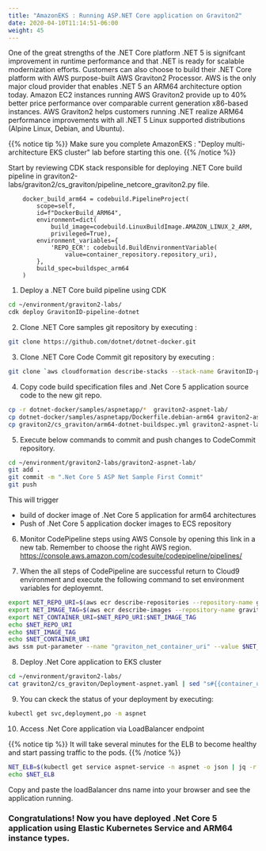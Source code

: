 ```yaml
---
title: "AmazonEKS : Running ASP.NET Core application on Graviton2"
date: 2020-04-10T11:14:51-06:00
weight: 45
---
```


One of the great strengths of the .NET Core platform .NET 5 is signifcant improvement in runtime performance and that .NET is ready 
for scalable modernization efforts. 
Customers can also choose to build their .NET Core platform with AWS purpose-built AWS Graviton2 Processor. 
AWS is the only major cloud provider that enables .NET 5 an ARM64 architecture option today. Amazon EC2 instances 
running AWS Graviton2 provide up to 40% better price performance over comparable current generation x86-based instances. 
AWS Graviton2 helps customers running .NET realize ARM64 performance improvements with all .NET 5 Linux 
supported distributions (Alpine Linux, Debian, and Ubuntu).

{{% notice tip %}} 
Make sure you complete AmazonEKS : "Deploy multi-architecture EKS cluster" lab before starting this one. 
{{% /notice %}}

Start by reviewing CDK stack responsible for deploying .NET Core build pipeline in graviton2-labs/graviton2/cs_graviton/pipeline_netcore_graviton2.py file.


        docker_build_arm64 = codebuild.PipelineProject(
            scope=self,
            id=f"DockerBuild_ARM64",
            environment=dict(
                build_image=codebuild.LinuxBuildImage.AMAZON_LINUX_2_ARM,
                privileged=True),
            environment_variables={
                'REPO_ECR': codebuild.BuildEnvironmentVariable(
                    value=container_repository.repository_uri),
            },
            build_spec=buildspec_arm64
        )

1. Deploy a .NET Core build pipeline using CDK

```bash
cd ~/environment/graviton2-labs/
cdk deploy GravitonID-pipeline-dotnet

```

2. Clone .NET Core samples git repository by executing : 

```bash
git clone https://github.com/dotnet/dotnet-docker.git
```

3. Clone .NET Core Code Commit git repository by executing : 

```bash 
git clone `aws cloudformation describe-stacks --stack-name GravitonID-pipeline-dotnet --query "Stacks[0].Outputs[0].OutputValue" --output text`
```

4. Copy code build specification files and .Net Core 5 application source code to the new git repo.

```bash
cp -r dotnet-docker/samples/aspnetapp/*  graviton2-aspnet-lab/
cp dotnet-docker/samples/aspnetapp/Dockerfile.debian-arm64 graviton2-aspnet-lab/Dockerfile
cp graviton2/cs_graviton/arm64-dotnet-buildspec.yml graviton2-aspnet-lab/
```

5. Execute below commands to commit and push changes to CodeCommit repository.

```bash
cd ~/environment/graviton2-labs/graviton2-aspnet-lab/
git add .
git commit -m ".Net Core 5 ASP Net Sample First Commit"
git push
```
This will trigger  
*  build of docker image of .Net Core 5 application for arm64 architectures
*  Push of .Net Core 5 application  docker images to ECS repository

6. Monitor CodePipeline steps using AWS Console by opening this link in a new tab. Remember to choose the right AWS region. https://console.aws.amazon.com/codesuite/codepipeline/pipelines/

7. When the all steps of CodePipeline are successful return to Cloud9 environment and execute the following command to set environment variables for deployemnt.


```bash 
export NET_REPO_URI=$(aws ecr describe-repositories --repository-name graviton2-aspnet-lab  | jq -r '.repositories[0].repositoryUri')
export NET_IMAGE_TAG=$(aws ecr describe-images --repository-name graviton2-aspnet-lab --query 'sort_by(imageDetails,& imagePushedAt)[-1].imageTags[0]' | jq -r .)
export NET_CONTAINER_URI=$NET_REPO_URI:$NET_IMAGE_TAG
echo $NET_REPO_URI
echo $NET_IMAGE_TAG
echo $NET_CONTAINER_URI
aws ssm put-parameter --name "graviton_net_container_uri" --value $NET_CONTAINER_URI --type String --overwrite 

```

8. Deploy .Net Core application to EKS cluster 

```bash
cd ~/environment/graviton2-labs/
cat graviton2/cs_graviton/Deployment-aspnet.yaml | sed "s#{{container_uri}}#$NET_CONTAINER_URI#" | kubectl apply -f -
```

9. You can ckeck the status of your deployment by executing:

```bash
kubectl get svc,deployment,po -n aspnet
```

10. Access .Net Core application via LoadBalancer endpoint 

{{% notice tip %}} 
It will take several minutes for the ELB to become healthy and start passing traffic to the pods. 
{{% /notice %}}

```bash
NET_ELB=$(kubectl get service aspnet-service -n aspnet -o json | jq -r '.status.loadBalancer.ingress[].hostname')
echo $NET_ELB 
```
Copy and paste the loadBalancer dns name into your browser and see the application running. 

### Congratulations! Now you have deployed .Net Core 5 application using Elastic Kubernetes Service and ARM64 instance types.

